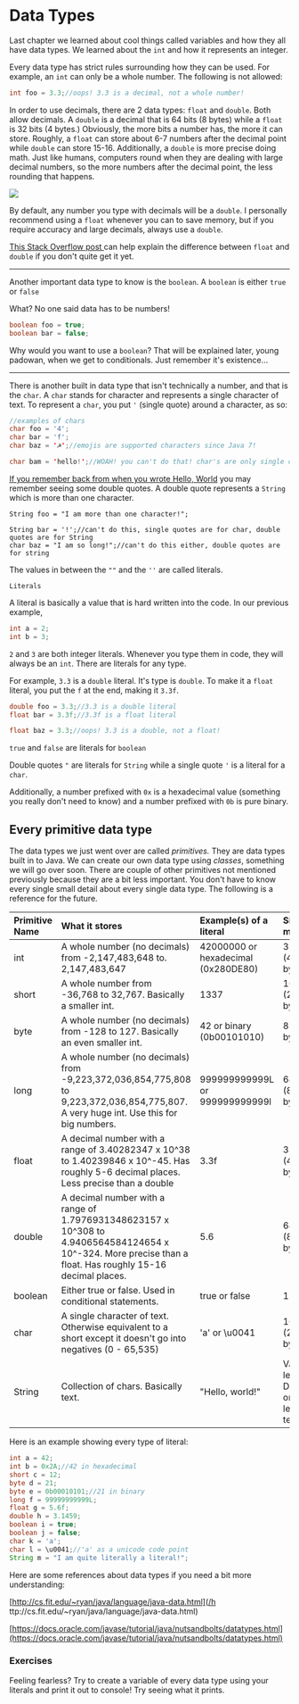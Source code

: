 # Data Types

Last chapter we learned about cool things called variables and how they all have data types. We learned about the `int` and how it represents an integer.

Every data type has strict rules surrounding how they can be used. For example, an `int` can only be a whole number. The following is not allowed:

```java
int foo = 3.3;//oops! 3.3 is a decimal, not a whole number!
```

In order to use decimals, there are 2 data types: `float` and `double`. Both allow decimals. A `double` is a decimal that is 64 bits \(8 bytes\) while a `float` is 32 bits \(4 bytes.\) Obviously, the more bits a number has, the more it can store. Roughly, a `float` can store about 6-7 numbers after the decimal point while `double` can store 15-16. Additionally, a `double` is more precise doing math. Just like humans, computers round when they are dealing with large decimal numbers, so the more numbers after the decimal point, the less rounding that happens.

![](https://imgs.xkcd.com/comics/e_to_the_pi_minus_pi.png)

By default, any number you type with decimals will be a `double`. I personally recommend using a `float` whenever you can to save memory, but if you require accuracy and large decimals, always use a `double`.

[This Stack Overflow post ](https://stackoverflow.com/questions/27598078/float-and-double-datatype-in-java)can help explain the difference between `float` and `double` if you don't quite get it yet.

---

Another important data type to know is the `boolean`. A `boolean` is either `true` or `false`

What? No one said data has to be numbers!

```java
boolean foo = true;
boolean bar = false;
```

Why would you want to use a `boolean`? That will be explained later, young padowan, when we get to conditionals. Just remember it's existence...

---

There is another built in data type that isn't technically a number, and that is the `char`. A `char` stands for character and represents a single character of text. To represent a `char`, you put `'` \(single quote\) around a character, as so:

```java
//examples of chars
char foo = '4';
char bar = 'f';
char baz = '☭';//emojis are supported characters since Java 7!

char bam = 'hello!';//WOAH! you can't do that! char's are only single characters!
```

[If you remember back from when you wrote Hello, World](/our-first-program.md) you may remember seeing some double quotes. A double quote represents a `String` which is more than one character.

```
String foo = "I am more than one character!";

String bar = '!';//can't do this, single quotes are for char, double quotes are for String
char baz = "I am so long!";//can't do this either, double quotes are for string
```

The values in between the `""` and the `''` are called literals.

```
Literals
```

A literal is basically a value that is hard written into the code. In our previous example,

```java
int a = 2;
int b = 3;
```

`2` and `3` are both integer literals. Whenever you type them in code, they will always be an `int`. There are literals for any type.

For example, `3.3` is a `double` literal. It's type is `double`. To make it a `float` literal, you put the `f` at the end, making it `3.3f`.

```java
double foo = 3.3;//3.3 is a double literal
float bar = 3.3f;//3.3f is a float literal

float baz = 3.3;//oops! 3.3 is a double, not a float!
```

`true` and `false` are literals for `boolean`

Double quotes `"` are literals for `String` while a single quote `'` is a literal for a `char`.

Additionally, a number prefixed with `0x` is a hexadecimal value \(something you really don't need to know\) and a number prefixed with `0b` is pure binary.

## Every primitive data type

The data types we just went over are called _primitives._ They are data types built in to Java. We can create our own data type using _classes_, something we will go over soon. There are couple of other primitives not mentioned previously because they are a bit less important. You don't have to know every single small detail about every single data type. The following is a reference for the future.

| Primitive Name | What it stores | Example\(s\) of a literal | Size in memory |
| :--- | :--- | :--- | :--- |
| int | A whole number \(no decimals\) from  -2,147,483,648 to. 2,147,483,647 | 42000000 or hexadecimal \(0x280DE80\) | 32 bits \(4 bytes\) |
| short | A whole number from -36,768 to 32,767. Basically a smaller int. | 1337 | 16 bits \(2 bytes\) |
| byte | A whole number \(no decimals\) from -128 to 127. Basically an even smaller int. | 42 or binary \(0b00101010\) | 8 bits \(1 byte\) |
| long | A whole number \(no decimals\) from -9,223,372,036,854,775,808 to 9,223,372,036,854,775,807. A very huge int. Use this for big numbers. | 999999999999L or 999999999999l | 64 bits \(8 bytes\) |
| float | A decimal number with a range of 3.40282347 x 10^38 to 1.40239846 x 10^-45. Has roughly 5-6 decimal places. Less precise than a double | 3.3f | 32 bits \(4 bytes\) |
| double | A decimal number with a range of 1.7976931348623157 x 10^308 to 4.9406564584124654 x 10^-324. More precise than a float. Has roughly 15-16 decimal places. | 5.6 | 64 bits \(8 bytes\) |
| boolean | Either true or false. Used in conditional statements. | true or false | 1 bit |
| char | A single character of text. Otherwise equivalent to a short except it doesn't go into negatives \(0 - 65,535\) | 'a' or \u0041 | 16 bits \(2 bytes\) |
| String | Collection of chars. Basically text. | "Hello, world!" | Variable length. Depends on length of text. |

Here is an example showing every type of literal:

```java
int a = 42;
int b = 0x2A;//42 in hexadecimal
short c = 12;
byte d = 21;
byte e = 0b00010101;//21 in binary
long f = 99999999999L;
float g = 5.6f;
double h = 3.1459;
boolean i = true;
boolean j = false;
char k = 'a';
char l = \u0041;//'a' as a unicode code point
String m = "I am quite literally a literal!";
```

Here are some references about data types if you need a bit more understanding:

[http://cs.fit.edu/~ryan/java/language/java-data.html](/h ttp://cs.fit.edu/~ryan/java/language/java-data.html)

[https://docs.oracle.com/javase/tutorial/java/nutsandbolts/datatypes.html](https://docs.oracle.com/javase/tutorial/java/nutsandbolts/datatypes.html)

### Exercises

Feeling fearless? Try to create a variable of every data type using your literals and print it out to console! Try seeing what it prints.



